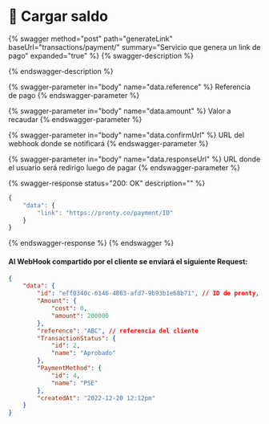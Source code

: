 # 💸 Cargar saldo



{% swagger method="post" path="generateLink" baseUrl="transactions/payment/" summary="Servicio que genera un link de pago" expanded="true" %}
{% swagger-description %}

{% endswagger-description %}

{% swagger-parameter in="body" name="data.reference" %}
Referencia de pago
{% endswagger-parameter %}

{% swagger-parameter in="body" name="data.amount" %}
Valor a recaudar
{% endswagger-parameter %}

{% swagger-parameter in="body" name="data.confirmUrl" %}
URL del webhook donde se notificará
{% endswagger-parameter %}

{% swagger-parameter in="body" name="data.responseUrl" %}
URL donde el usuario será redirigo luego de pagar
{% endswagger-parameter %}

{% swagger-response status="200: OK" description="" %}
```javascript
{
    "data": {
        "link": "https://pronty.co/payment/ID"
    }
}
```
{% endswagger-response %}
{% endswagger %}



#### Al WebHook compartido por el cliente se enviará el siguiente Request:

```json
{
    "data": {
        "id": "eff0340c-6146-4863-afd7-9b93b1e68b71", // ID de pronty,
        "Amount": {
            "cost": 0,
            "amount": 200000
        },
        "reference": "ABC", // referencia del cliente
        "TransactionStatus": {
            "id": 2,
            "name": "Aprobado"
        },
        "PaymentMethod": {
            "id": 4,
            "name": "PSE"
        },
        "createdAt": "2022-12-20 12:12pm"
    }
}
```

